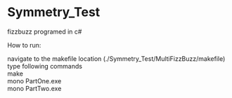 # Symmetry_Test

fizzbuzz programed in c#

How to run:

navigate to the makefile location (./Symmetry_Test/MultiFizzBuzz/makefile)  
type following commands  
make  
mono PartOne.exe  
mono PartTwo.exe  




